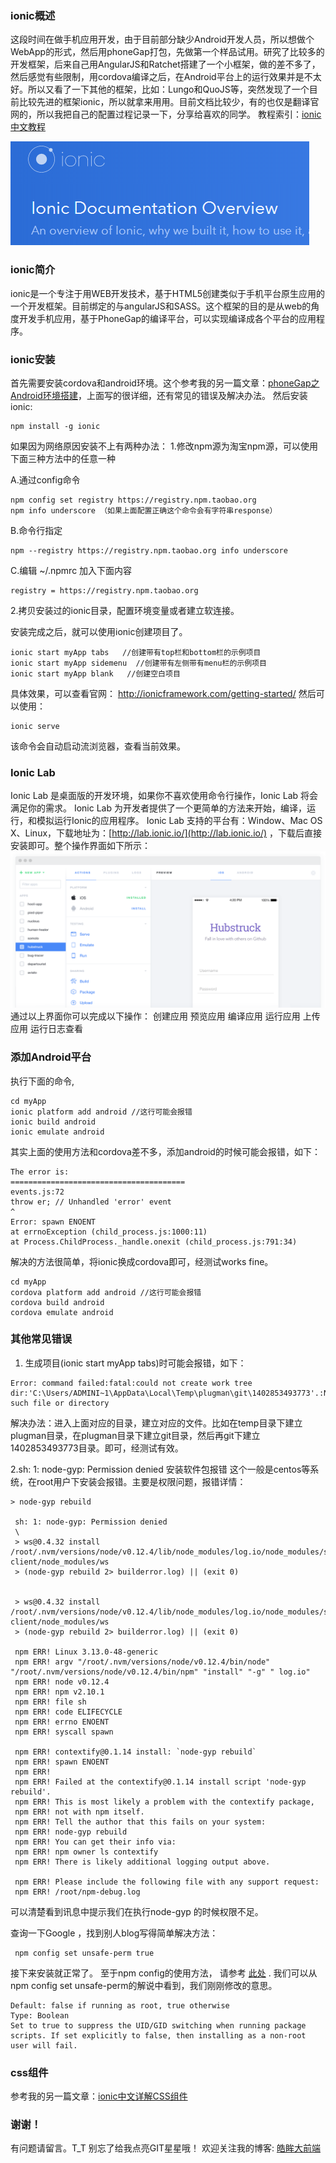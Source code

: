 ### ionic概述

这段时间在做手机应用开发，由于目前部分缺少Android开发人员，所以想做个WebApp的形式，然后用phoneGap打包，先做第一个样品试用。研究了比较多的开发框架，后来自己用AngularJS和Ratchet搭建了一个小框架，做的差不多了，然后感觉有些限制，用cordova编译之后，在Android平台上的运行效果并是不太好。所以又看了一下其他的框架，比如：Lungo和QuoJS等，突然发现了一个目前比较先进的框架ionic，所以就拿来用用。目前文档比较少，有的也仅是翻译官网的，所以我把自己的配置过程记录一下，分享给喜欢的同学。
教程索引：[ionic中文教程](/README.md)
<!--more-->
![](/assets/ionic.png)

### ionic简介
ionic是一个专注于用WEB开发技术，基于HTML5创建类似于手机平台原生应用的一个开发框架。目前绑定的与angularJS和SASS。这个框架的目的是从web的角度开发手机应用，基于PhoneGap的编译平台，可以实现编译成各个平台的应用程序。
### ionic安装
首先需要安装cordova和android环境。这个参考我的另一篇文章：[phoneGap之Android环境搭建](http://www.haomou.net/2014/08/06/2014_phonegap_android/ )，上面写的很详细，还有常见的错误及解决办法。
然后安装ionic:
```{bash}
npm install -g ionic
```
如果因为网络原因安装不上有两种办法：
1.修改npm源为淘宝npm源，可以使用下面三种方法中的任意一种

A.通过config命令
```
npm config set registry https://registry.npm.taobao.org 
npm info underscore （如果上面配置正确这个命令会有字符串response）
```
B.命令行指定
```
npm --registry https://registry.npm.taobao.org info underscore 
```
C.编辑 ~/.npmrc 加入下面内容
```
registry = https://registry.npm.taobao.org
```
2.拷贝安装过的ionic目录，配置环境变量或者建立软连接。

安装完成之后，就可以使用ionic创建项目了。
```{bash}
ionic start myApp tabs   //创建带有top栏和bottom栏的示例项目
ionic start myApp sidemenu  //创建带有左侧带有menu栏的示例项目
ionic start myApp blank   //创建空白项目
```
具体效果，可以查看官网： http://ionicframework.com/getting-started/
然后可以使用：
```{bash}
ionic serve
```
该命令会自动启动流浏览器，查看当前效果。
### Ionic Lab
Ionic Lab 是桌面版的开发环境，如果你不喜欢使用命令行操作，Ionic Lab 将会满足你的需求。
Ionic Lab 为开发者提供了一个更简单的方法来开始，编译，运行，和模拟运行Ionic的应用程序。
Ionic Lab 支持的平台有：Window、Mac OS X、Linux，下载地址为：[http://lab.ionic.io/](http://lab.ionic.io/) ，下载后直接安装即可。整个操作界面如下所示：
![](/assets/lab-preview.png)
通过以上界面你可以完成以下操作：
创建应用
预览应用
编译应用
运行应用
上传应用
运行日志查看

### 添加Android平台
执行下面的命令,
```{bash}
cd myApp
ionic platform add android //这行可能会报错
ionic build android
ionic emulate android
```
其实上面的使用方法和cordova差不多，添加android的时候可能会报错，如下：
```{bash}
The error is:
=======================================
events.js:72
throw er; // Unhandled 'error' event
^
Error: spawn ENOENT
at errnoException (child_process.js:1000:11)
at Process.ChildProcess._handle.onexit (child_process.js:791:34)
```
解决的方法很简单，将ionic换成cordova即可，经测试works fine。
```{bash}
cd myApp
cordova platform add android //这行可能会报错
cordova build android
cordova emulate android
```

### 其他常见错误
1. 生成项目(ionic start myApp tabs)时可能会报错，如下：
```{bash}
Error: command failed:fatal:could not create work tree dir:'C:\Users/ADMINI~1\AppData\Local\Temp\plugman\git\1402853493773'.:No such file or directory
```
解决办法：进入上面对应的目录，建立对应的文件。比如在temp目录下建立plugman目录，在plugman目录下建立git目录，然后再git下建立1402853493773目录。即可，经测试有效。

2.sh: 1: node-gyp: Permission denied 安装软件包报错
这个一般是centos等系统，在root用户下安装会报错。主要是权限问题，报错详情：
```
> node-gyp rebuild

 sh: 1: node-gyp: Permission denied
 \
 > ws@0.4.32 install /root/.nvm/versions/node/v0.12.4/lib/node_modules/log.io/node_modules/socket.io-client/node_modules/ws
 > (node​​-gyp rebuild 2> builderror.log) || (exit 0)


 > ws@0.4.32 install /root/.nvm/versions/node/v0.12.4/lib/node_modules/log.io/node_modules/socket.io/node_modules/socket.io-client/node_modules/ws
 > (node​​-gyp rebuild 2> builderror.log) || (exit 0)

 npm ERR! Linux 3.13.0-48-generic
 npm ERR! argv "/root/.nvm/versions/node/v0.12.4/bin/node" "/root/.nvm/versions/node/v0.12.4/bin/npm" "install" "-g" " log.io"
 npm ERR! node v0.12.4
 npm ERR! npm v2.10.1
 npm ERR! file sh
 npm ERR! code ELIFECYCLE
 npm ERR! errno ENOENT
 npm ERR! syscall spawn

 npm ERR! contextify@0.1.14 install: `node-gyp rebuild`
 npm ERR! spawn ENOENT
 npm ERR!
 npm ERR! Failed at the contextify@0.1.14 install script 'node-gyp rebuild'.
 npm ERR! This is most likely a problem with the contextify package,
 npm ERR! not with npm itself.
 npm ERR! Tell the author that this fails on your system:
 npm ERR! node-gyp rebuild
 npm ERR! You can get their info via:
 npm ERR! npm owner ls contextify
 npm ERR! There is likely additional logging output above.

 npm ERR! Please include the following file with any support request:
 npm ERR! /root/npm-debug.log
```
可以清楚看到讯息中提示我们在执行node-gyp 的时候权限不足。

查询一下Google ，找到别人blog写得简单解决方法：
```
 npm config set unsafe-perm true
```
接下来安装就正常了。 至于npm config的使用方法， 请参考 [此处](https://translate.googleusercontent.com/translate_c?depth=1&hl=zh-CN&prev=search&rurl=translate.google.com.sg&sl=zh-TW&u=https://docs.npmjs.com/misc/config&usg=ALkJrhjNU7KHzjR4I6JC5IMFf4Ffcg3KaA) .
我们可以从npm config set unsafe-perm的解说中看到，我们刚刚修改的意思。
```
Default: false if running as root, true otherwise
Type: Boolean
Set to true to suppress the UID/GID switching when running package scripts. If set explicitly to false, then installing as a non-root user will fail.
```

### css组件
参考我的另一篇文章：[ionic中文详解CSS组件](http://www.haomou.net/2014/08/09/2014_ionic_api_css/ )
### 谢谢！
有问题请留言。T_T  别忘了给我点亮GIT星星哦！
欢迎关注我的博客: [皓眸大前端](http://www.haomou.net/)

